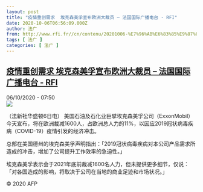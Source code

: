 ```yaml
---
layout: post
title: "疫情重创需求  埃克森美孚宣布欧洲大裁员 – 法国国际广播电台 - RFI"
date: 2020-10-06T06:56:09.000Z
author: 法广
from: http://www.rfi.fr//cn/contenu/20201006-%E7%96%AB%E6%83%85%E9%87%8D%E5%88%9B%E9%9C%80%E6%B1%82-%E5%9F%83%E5%85%8B%E6%A3%AE%E7%BE%8E%E5%AD%9A%E5%AE%A3%E5%B8%83%E6%AC%A7%E6%B4%B2%E5%A4%A7%E8%A3%81%E5%91%98
tags: [ 法广 ]
categories: [ 法广 ]
---
```

<!--1601967369000-->
[疫情重创需求  埃克森美孚宣布欧洲大裁员 – 法国国际广播电台 - RFI](http://www.rfi.fr//cn/contenu/20201006-%E7%96%AB%E6%83%85%E9%87%8D%E5%88%9B%E9%9C%80%E6%B1%82-%E5%9F%83%E5%85%8B%E6%A3%AE%E7%BE%8E%E5%AD%9A%E5%AE%A3%E5%B8%83%E6%AC%A7%E6%B4%B2%E5%A4%A7%E8%A3%81%E5%91%98)
------

<div>
<div>06/10/2020 - 07:50</div><img src="https://s.rfi.fr/media/display/6126e672-0799-11eb-a424-005056bff430/w:310/p:16x9/eco0003b.201006135002.jpg"><div class="t-content__body u-clearfix">            <p>（法新社华盛顿6日电）    美国石油及石化业巨擘埃克森美孚公司（ExxonMobil）今天宣布，将在欧洲裁减1600人，占欧洲总人力的11%，以因应2019冠状病毒疾病（COVID-19）疫情引发的经济冲击。</p><p>    总部在美国德州的埃克森美孚声明指出：「2019冠状病毒疾病对本公司产品需求所造成的冲击，增加了公司提升工作效率的急迫性。」</p><p>    埃克森美孚表示会于2021年底前裁减1600名人力，但未提供更多细节，仅说：「对各国造成的影响，将取决于公司在当地的商业足迹和市场状况。」</p>            <p class="t-copyright">© 2020 AFP</p>        </div>
</div>
